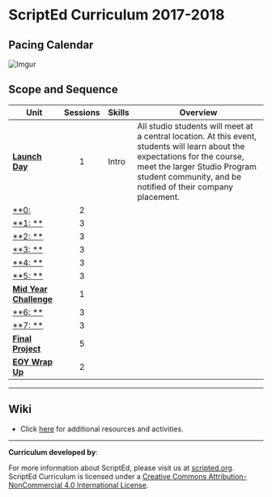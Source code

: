 # ScriptEd Curriculum 2017-2018

## Pacing Calendar
![Imgur](http://i.imgur.com/8LibL1t.png)

## Scope and Sequence

| Unit  | Sessions | Skills | Overview|
|-------|:-------:|------|------|
| [**Launch Day**](units/launch) | 1  | Intro | All studio students will meet at a central location. At this event, students will learn about the expectations for the course, meet the larger Studio Program student community, and be notified of their company placement.|
| [**0:](units/unit0)| 2 | | |
| [**1: **](units/unit1) | 3 |   | |
| [**2: **](units/unit2) | 3 | |
| [**3: **](units/unit3) | 3 | ||
| [**4: **](units/unit4) | 3 |  |  |
| [**5: **](units/unit5) | 3 |  | |
| [**Mid Year Challenge**](units/midYearChallenge) | 1 |  | |
| [**6: **](units/unit6) | 3 |  |   |
| [**7: **](units/unit7)| 3 | | |
| [**Final Project**](units/9-entrepreneur) | 5 | | |
| [**EOY Wrap Up**](units/midYearChallenge) | 2 | | |

----
## Wiki

* Click [here](https://github.com/ScriptEdcurriculum/curriculum17-18/wiki/2:-Studio) for additional resources and activities.

----
**Curriculum developed by**: 

For more information about ScriptEd, please visit us at [scripted.org](https://www.scripted.org). 
<br>
ScriptEd Curriculum is licensed under a <a rel="license" href="http://creativecommons.org/licenses/by-nc/4.0/">Creative Commons Attribution-NonCommercial 4.0 International License</a>. 
